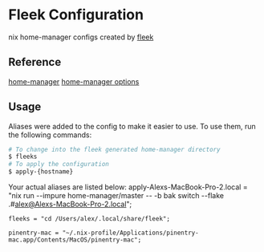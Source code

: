# Fleek Configuration
nix home-manager configs created by [fleek](https://github.com/ublue-os/fleek)

## Reference

[home-manager](https://nix-community.github.io/home-manager/)
[home-manager options](https://nix-community.github.io/home-manager/options.html)

## Usage

Aliases were added to the config to make it easier to use. To use them, run the following commands:

```bash
# To change into the fleek generated home-manager directory
$ fleeks
# To apply the configuration
$ apply-{hostname}
```

Your actual aliases are listed below:
    apply-Alexs-MacBook-Pro-2.local = "nix run --impure home-manager/master -- -b bak switch --flake .#alex@Alexs-MacBook-Pro-2.local";

    fleeks = "cd /Users/alex/.local/share/fleek";

    pinentry-mac = "~/.nix-profile/Applications/pinentry-mac.app/Contents/MacOS/pinentry-mac";
